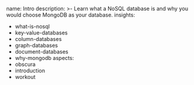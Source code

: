 name: Intro
description: >-
  Learn what a NoSQL database is and why you would choose MongoDB as your
  database.
insights:
  - what-is-nosql
  - key-value-databases
  - column-databases
  - graph-databases
  - document-databases
  - why-mongodb
aspects:
  - obscura
  - introduction
  - workout
 
